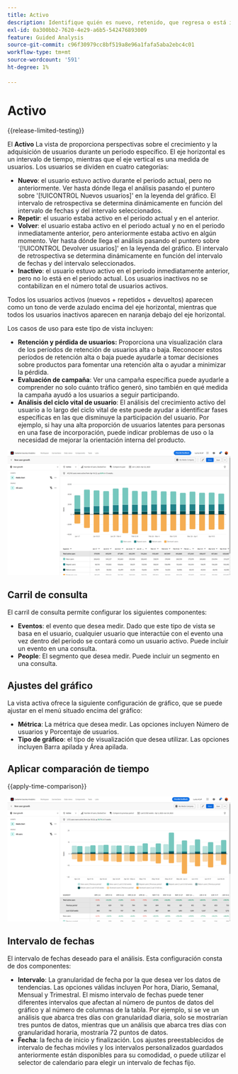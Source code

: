 ```yaml
---
title: Activo
description: Identifique quién es nuevo, retenido, que regresa o está inactivo.
exl-id: 0a300bb2-7620-4e29-a6b5-542476893009
feature: Guided Analysis
source-git-commit: c96f30979cc8bf519a8e96a1fafa5aba2ebc4c01
workflow-type: tm+mt
source-wordcount: '591'
ht-degree: 1%

---
```


# Activo

{{release-limited-testing}}

El **Activo** La vista de proporciona perspectivas sobre el crecimiento y la adquisición de usuarios durante un periodo específico. El eje horizontal es un intervalo de tiempo, mientras que el eje vertical es una medida de usuarios. Los usuarios se dividen en cuatro categorías:

* **Nuevo**: el usuario estuvo activo durante el periodo actual, pero no anteriormente. Ver hasta dónde llega el análisis pasando el puntero sobre &#39;[!UICONTROL Nuevos usuarios]&#39; en la leyenda del gráfico. El intervalo de retrospectiva se determina dinámicamente en función del intervalo de fechas y del intervalo seleccionados.
* **Repetir**: el usuario estaba activo en el periodo actual y en el anterior.
* **Volver**: el usuario estaba activo en el periodo actual y no en el periodo inmediatamente anterior, pero anteriormente estaba activo en algún momento. Ver hasta dónde llega el análisis pasando el puntero sobre &#39;[!UICONTROL Devolver usuarios]&#39; en la leyenda del gráfico. El intervalo de retrospectiva se determina dinámicamente en función del intervalo de fechas y del intervalo seleccionados.
* **Inactivo**: el usuario estuvo activo en el periodo inmediatamente anterior, pero no lo está en el periodo actual. Los usuarios inactivos no se contabilizan en el número total de usuarios activos.

Todos los usuarios activos (nuevos + repetidos + devueltos) aparecen como un tono de verde azulado encima del eje horizontal, mientras que todos los usuarios inactivos aparecen en naranja debajo del eje horizontal.

Los casos de uso para este tipo de vista incluyen:

* **Retención y pérdida de usuarios:** Proporciona una visualización clara de los períodos de retención de usuarios alta o baja. Reconocer estos períodos de retención alta o baja puede ayudarle a tomar decisiones sobre productos para fomentar una retención alta o ayudar a minimizar la pérdida.
* **Evaluación de campaña**: Ver una campaña específica puede ayudarle a comprender no solo cuánto tráfico generó, sino también en qué medida la campaña ayudó a los usuarios a seguir participando.
* **Análisis del ciclo vital de usuario**: El análisis del crecimiento activo del usuario a lo largo del ciclo vital de este puede ayudar a identificar fases específicas en las que disminuye la participación del usuario. Por ejemplo, si hay una alta proporción de usuarios latentes para personas en una fase de incorporación, puede indicar problemas de uso o la necesidad de mejorar la orientación interna del producto.

![Activo](../assets/active.png)

## Carril de consulta

El carril de consulta permite configurar los siguientes componentes:

* **Eventos**: el evento que desea medir. Dado que este tipo de vista se basa en el usuario, cualquier usuario que interactúe con el evento una vez dentro del periodo se contará como un usuario activo. Puede incluir un evento en una consulta.
* **People**: El segmento que desea medir. Puede incluir un segmento en una consulta.

## Ajustes del gráfico

La vista activa ofrece la siguiente configuración de gráfico, que se puede ajustar en el menú situado encima del gráfico:

* **Métrica**: La métrica que desea medir. Las opciones incluyen Número de usuarios y Porcentaje de usuarios.
* **Tipo de gráfico**: el tipo de visualización que desea utilizar. Las opciones incluyen Barra apilada y Área apilada.

## Aplicar comparación de tiempo

{{apply-time-comparison}}

![Comparación del tiempo activo](../assets/active-compare.png)

## Intervalo de fechas

El intervalo de fechas deseado para el análisis. Esta configuración consta de dos componentes:

* **Intervalo**: La granularidad de fecha por la que desea ver los datos de tendencias. Las opciones válidas incluyen Por hora, Diario, Semanal, Mensual y Trimestral. El mismo intervalo de fechas puede tener diferentes intervalos que afectan al número de puntos de datos del gráfico y al número de columnas de la tabla. Por ejemplo, si se ve un análisis que abarca tres días con granularidad diaria, solo se mostrarían tres puntos de datos, mientras que un análisis que abarca tres días con granularidad horaria, mostraría 72 puntos de datos.
* **Fecha**: la fecha de inicio y finalización. Los ajustes preestablecidos de intervalo de fechas móviles y los intervalos personalizados guardados anteriormente están disponibles para su comodidad, o puede utilizar el selector de calendario para elegir un intervalo de fechas fijo.
